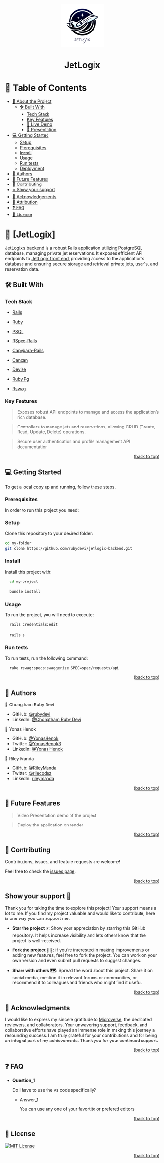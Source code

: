 <div align="center">
 <img src="app-logo.png" alt="logo" width="140"  height="auto" />
  <br/>
  <h1><b>JetLogix</b></h1>

</div>

<a name="readme-top"></a>

<!-- TABLE OF CONTENTS -->

# 📗 Table of Contents

- [📖 About the Project](#about-project)
  - [🛠 Built With](#built-with)
    - [Tech Stack](#tech-stack)
    - [Key Features](#key-features)
    - [🚀 Live Demo](#live-demo)
    - [🚀 Presentation](#video-presentation)
- [💻 Getting Started](#getting-started)
  - [Setup](#setup)
  - [Prerequisites](#prerequisites)
  - [Install](#install)
  - [Usage](#usage)
  - [Run tests](#run-tests)
  - [Deployment](#triangular_flag_on_post-deployment)
- [👥 Authors](#authors)
- [🔭 Future Features](#future-features)
- [🤝 Contributing](#contributing)
- [⭐️ Show your support](#support)
- [🙏 Acknowledgements](#acknowledgements)
- [🙏 Attribution](#attribution)
- [❓ FAQ](#faq)
- [📝 License](#license)

<!-- PROJECT DESCRIPTION -->

# 📖 [JetLogix] <a name="about-project"></a>

JetLogix’s backend is a robust Rails application utilizing PostgreSQL database, managing private jet reservations. It exposes efficient API endpoints to [JetLogix front end](https://github.com/rubydevi/jetlogix-frontend), providing access to the application’s database and ensuring secure storage and retrieval private jets, user's, and reservation data.

## 🛠 Built With <a name="built-with"></a>

### Tech Stack <a name="tech-stack"></a>

  <ul>
    <li><a href="https://rubyonrails.org/">Rails</a></li>
  </ul>

  <ul>
    <li><a href="https://www.ruby-lang.org/en/">Ruby</a></li>
  </ul>

  <ul>
    <li><a href="https://www.mysql.com/">PSQL</a></li>
  </ul>

  <ul>
    <li><a href="https://www.mysql.com/">RSpec-Rails</a></li>
  </ul>

  <ul>
    <li><a href="https://teamcapybara.github.io/capybara/">Capybara-Rails</a></li>
  </ul>

  <ul>
    <li><a href="https://github.com/CanCanCommunity/cancancan">Cancan</a></li>
  </ul>

  <ul>
    <li><a href="https://github.com/heartcombo/devise">Devise</a></li>
  </ul>

  <ul>
    <li><a href="https://github.com/ged/ruby-pg">Ruby Pg</a></li>
  </ul>

  <ul>
    <li><a href="https://github.com/rswag/rswag">Rswag</a></li>
  </ul>

<!--
<summary>Rubocop</summary>
  <ul>
    <li><a href="https://github.com/rubocop/rubocop-rails">Rubocop</a></li>
  </ul>



<summary>Selenium Web driver</summary>
  <ul>
    <li><a href="https://rubygems.org/gems/selenium-webdriver/versions/4.4.0">Selenium Web driver</a></li>
  </ul> -->

<!-- Features -->

### Key Features <a name="key-features"></a>

> Exposes robust API endpoints to manage and access the application’s rich database.

> Controllers to manage jets and reservations, allowing CRUD (Create, Read, Update, Delete) operations.

> Secure user authentication and profile management
> API documentation

<!-- <p align="right">(<a href="#readme-top">back to top</a>)</p> -->

<!-- LIVE DEMO -->
<!--
## 🚀 Live Demo <a name="live-demo"></a>

> Live Demo of this application:

- [Live Demo Link](https:// )

<p align="right">(<a href="#readme-top">back to top</a>)</p>

## 🚀 Video Presentation Demo <a name="video-presentation"></a>

> Video Presentation of this application:

- [Video Presentation]( ) -->

<p align="right">(<a href="#readme-top">back to top</a>)</p>
<!-- GETTING STARTED -->

## 💻 Getting Started <a name="getting-started"></a>

To get a local copy up and running, follow these steps.

### Prerequisites

In order to run this project you need:

### Setup

Clone this repository to your desired folder:

```sh
cd my-folder
git clone https://github.com/rubydevi/jetlogix-backend.git
```

### Install

Install this project with:

```sh
  cd my-project

  bundle install


```

### Usage

To run the project, you will need to execute:

```sh
  rails credentials:edit

  rails s
```

### Run tests

To run tests, run the following command:

```sh
  rake rswag:specs:swaggerize SPEC=spec/requests/api
```

<!-- ### Deployment

You can deploy this project using: -->

<!--
Example:

```sh

```
 -->

<p align="right">(<a href="#readme-top">back to top</a>)</p>

<!-- AUTHORS -->

## 👥 Authors <a name="authors"></a>

👤 Chongtham Ruby Devi

- GitHub: [@rubydevi](https://github.com/rubydevi)
- LinkedIn: [@Chongtham Ruby Devi](https://www.linkedin.com/in/chongtham-bhoomika/)

👤 Yonas Henok

- GitHub: [@YonasHenok](https://github.com/rubydevi)
- Twitter: [@YonasHenok3](https://twitter.com/rileycodez)
- LinkedIn: [@Yonas Henok](https://www.linkedin.com/in/chongtham-bhoomika/)

👤 Riley Manda

- GitHub: [@RileyManda](https://github.com/RileyManda)
- Twitter: [@rilecodez](https://twitter.com/rileycodez)
- LinkedIn: [rileymanda](https://www.linkedin.com/in/rileymanda/)

<p align="right">(<a href="#readme-top">back to top</a>)</p>

<!-- FUTURE FEATURES -->

## 🔭 Future Features <a name="future-features"></a>

> Video Presentation demo of the project

> Deploy the application on render

<p align="right">(<a href="#readme-top">back to top</a>)</p>

<!-- CONTRIBUTING -->

## 🤝 Contributing <a name="contributing"></a>

Contributions, issues, and feature requests are welcome!

Feel free to check the [issues page](https://github.com/rubydevi/jetlogix-backend/issues).

<p align="right">(<a href="#readme-top">back to top</a>)</p>

<!-- SUPPORT -->

<!-- SUPPORT -->

## <b>Show your support 🌟</b><a name="support"></a>

Thank you for taking the time to explore this project! Your support means a lot to me. If you find my project valuable and would like to contribute, here is one way you can support me:

- <b>Star the project ⭐️</b>: Show your appreciation by starring this GitHub repository. It helps increase visibility and lets others know that the project is well-received.

- <b>Fork the project 🍴 🎣</b>: If you're interested in making improvements or adding new features, feel free to fork the project. You can work on your own version and even submit pull requests to suggest changes.

- <b>Share with others 🗺️</b>: Spread the word about this project. Share it on social media, mention it in relevant forums or communities, or recommend it to colleagues and friends who might find it useful.

<p align="right">(<a href="#readme-top">back to top</a>)</p>

<!-- ACKNOWLEDGEMENTS -->

## 🙏 Acknowledgments <a name="acknowledgements"></a>

I would like to express my sincere gratitude to [Microverse](https://github.com/microverseinc), the dedicated reviewers, and collaborators. Your unwavering support, feedback, and collaborative efforts have played an immense role in making this journey a resounding success. I am truly grateful for your contributions and for being an integral part of my achievements. Thank you for your continued support.

<p align="right">(<a href="#readme-top">back to top</a>)</p>

<!-- FAQ (optional) -->

## ❓ FAQ <a name="faq"></a>

- **Question_1**

  Do I have to use the vs code specifically?

  - Answer_1

    You can use any one of your favortite or prefered editors<br>

<p align="right">(<a href="#readme-top">back to top</a>)</p>

<!-- ATTRIBUTION -->
 <!-- ## 👥 Attribution <a name="attribution"></a>
- ProjectIcon: [Svgrepo](https://www.svgrepo.com/) -->

<!-- LICENSE -->

## 📝 License <a name="license"></a>

[![MIT License](https://img.shields.io/badge/License-MIT-green.svg)](./LICENSE)

<p align="right">(<a href="#readme-top">back to top</a>)</p>
